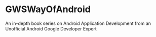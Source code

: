# GWSWayOfAndroid
An in-depth book series on Android Application Development from an Unofficial Android Google Developer Expert
